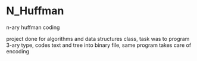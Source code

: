 # N_Huffman
n-ary huffman coding

project done for algorithms and data structures class, task was to program 3-ary type, codes text and tree into binary file, same program takes care of encoding 
